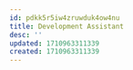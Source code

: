 ```yaml
---
id: pdkk5r5iw4zruwduk4ow4nu
title: Development Assistant
desc: ''
updated: 1710963311339
created: 1710963311339
---
```


